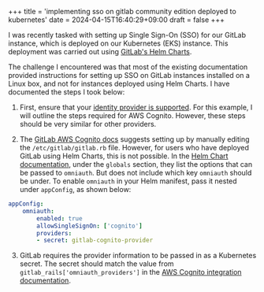 +++
title = 'implementing sso on gitlab community edition deployed to kubernetes'
date = 2024-04-15T16:40:29+09:00
draft = false
+++

I was recently tasked with setting up Single Sign-On (SSO) for our GitLab instance, which is deployed on our Kubernetes (EKS) instance. This deployment was carried out using [GitLab's Helm Charts](https://docs.gitlab.com/charts/).

The challenge I encountered was that most of the existing documentation provided instructions for setting up SSO on GitLab instances installed on a Linux box, and not for instances deployed using Helm Charts. I have documented the steps I took below:

1. First, ensure that your [identity provider is supported](https://docs.gitlab.com/ee/integration/omniauth.html#supported-providers). For this example, I will outline the steps required for AWS Cognito. However, these steps should be very similar for other providers.

2. The [GitLab AWS Cognito docs](https://docs.gitlab.com/ee/administration/auth/cognito.html) suggests setting up by manually editing the `/etc/gitlab/gitlab.rb` file. However, for users who have deployed GitLab using Helm Charts, this is not possible. In the [Helm Chart documentation](https://docs.gitlab.com/charts/charts/globals.html#omniauth), under the `globals` section, they list the options that can be passed to `omniauth`. But does not include which key `omniauth` should be under. To enable `omniauth` in your Helm manifest, pass it nested under `appConfig`, as shown below:


```yaml
appConfig:
	omniauth:
		enabled: true
		allowSingleSignOn: ['cognito']
		providers:
		- secret: gitlab-cognito-provider
```

3. GitLab requires the provider information to be passed in as a Kubernetes secret. The secret should match the value from `gitlab_rails['omniauth_providers']` in the [AWS Cognito integration documentation](https://docs.gitlab.com/ee/administration/auth/cognito.html#configure-gitlab).
